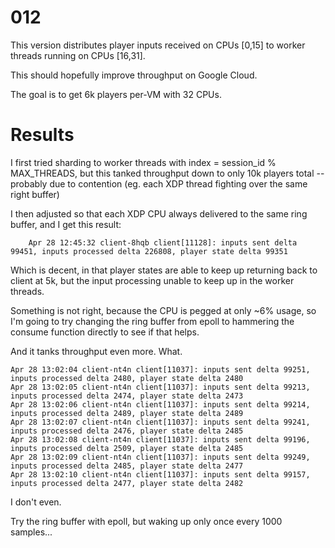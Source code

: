 # 012

This version distributes player inputs received on CPUs [0,15] to worker threads running on CPUs [16,31].

This should hopefully improve throughput on Google Cloud.

The goal is to get 6k players per-VM with 32 CPUs.

# Results

I first tried sharding to worker threads with index = session_id % MAX_THREADS, but this tanked throughput down to only 10k players total -- probably due to contention (eg. each XDP thread fighting over the same right buffer)

I then adjusted so that each XDP CPU always delivered to the same ring buffer, and I get this result:

```
	Apr 28 12:45:32 client-8hqb client[11128]: inputs sent delta 99451, inputs processed delta 226808, player state delta 99351
```

Which is decent, in that player states are able to keep up returning back to client at 5k, but the input processing unable to keep up in the worker threads.

Something is not right, because the CPU is pegged at only ~6% usage, so I'm going to try changing the ring buffer from epoll to hammering the consume function directly to see if that helps.

And it tanks throughput even more. What.

```
Apr 28 13:02:04 client-nt4n client[11037]: inputs sent delta 99251, inputs processed delta 2480, player state delta 2480
Apr 28 13:02:05 client-nt4n client[11037]: inputs sent delta 99213, inputs processed delta 2474, player state delta 2473
Apr 28 13:02:06 client-nt4n client[11037]: inputs sent delta 99214, inputs processed delta 2489, player state delta 2489
Apr 28 13:02:07 client-nt4n client[11037]: inputs sent delta 99241, inputs processed delta 2476, player state delta 2485
Apr 28 13:02:08 client-nt4n client[11037]: inputs sent delta 99196, inputs processed delta 2509, player state delta 2485
Apr 28 13:02:09 client-nt4n client[11037]: inputs sent delta 99249, inputs processed delta 2485, player state delta 2477
Apr 28 13:02:10 client-nt4n client[11037]: inputs sent delta 99157, inputs processed delta 2477, player state delta 2482
```

I don't even.

Try the ring buffer with epoll, but waking up only once every 1000 samples...

